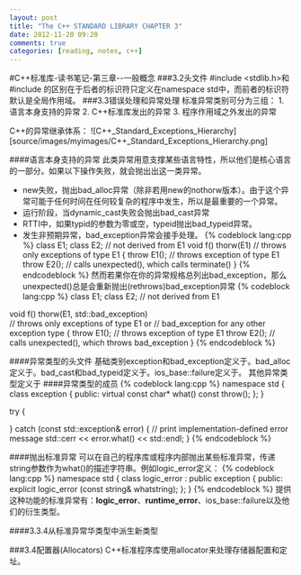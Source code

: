 ```yaml
---
layout: post
title: "The C++ STANDARD LIBRARY CHAPTER 3"
date: 2012-11-20 09:20
comments: true
categories: [reading, notes, c++]
---
```

#C++标准库-读书笔记-第三章--一般概念
###3.2头文件
#include <stdlib.h>和#include <cstdlib>的区别在于后者的标识符只定义在namespace std中，而前者的标识符默认是全局作用域。
###3.3错误处理和异常处理
标准异常类别可分为三组：
	1. 语言本身支持的异常
	2. C++标准库发出的异常
	3. 程序作用域之外发出的异常

C++的异常继承体系：
![C++_Standard_Exceptions_Hierarchy][source/images/myimages/C++_Standard_Exceptions_Hierarchy.png]

####语言本身支持的异常
此类异常用意支撑某些语言特性，所以他们是核心语言的一部分。如果以下操作失败，就会抛出出这一类异常。

* new失败，抛出bad_alloc异常（除非若用new的nothorw版本）。由于这个异常可能于任何时间在任何较复杂的程序中发生，所以是最重要的一个异常。
* 运行阶段，当dynamic_cast失败会抛出bad_cast异常
* RTTI中，如果typid的参数为零或空，typeid抛出bad_typeid异常。
* 发生非预期异常，bad_exception异常会接手处理。
{% codeblock lang:cpp %}
class E1;
class E2;  // not derived from E1
void f() thorw(E1)	// throws only exceptions of type E1
{
	throw E1();		// throws exception of type E1
	throw E2();		// calls unexpected(), which calls terminate()
}
{% endcodeblock %}
然而若果你在你的异常规格总列出bad_exception，那么unexpected()总是会重新抛出(rethrows)bad_exception异常
{% codeblock lang:cpp %}
class E1;
class E2;  // not derived from E1

void f() thorw(E1, std::bad_exception)	
	// throws only exceptions of type E1 or
	// bad_exception for any other exception type
{
	throw E1();		// throws exception of type E1
	throw E2();		// calls unexpected(), which throws bad_exception
}
{% endcodeblock %}

####异常类型的头文件
基础类别exception和bad_exception定义于<exception>。bad_alloc定义于<new>。bad_cast和bad_typeid定义于<typeinfo>。ios_base::failure定义于<ios>。
其他异常类型定义于<stdexcept>
####异常类型的成员
{% codeblock lang:cpp %}
namespace std {
	class exception {
		public:
			virtual const char* what() const throw();
	};
}

try {
	
} catch (const std::exception& error) {
	// print implementation-defined error message
	std::cerr << error.what() << std::endl;
}
{% endcodeblock %}

####抛出标准异常
可以在自己的程序库或程序内部抛出某些标准异常，传递string参数作为what()的描述字符串。例如logic_error定义：
{% codeblock lang:cpp %}
namespace std {
	class logic_error : public exception {
		public:
			explicit logic_error (const string& whatstring);
	};
}
{% endcodeblock %}
提供这种功能的标准异常有：**logic_error**、**runtime_error**、ios_base::failure以及他们的衍生类型。

####3.3.4从标准异常华类型中派生新类型

###3.4配置器(Allocators)
C++标准程序库使用allocator来处理存储器配置和定址。
